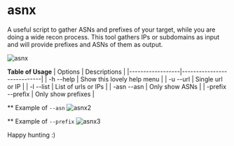 # asnx
A useful script to gather ASNs and prefixes of your target, while you are doing a wide recon process.
This tool gathers IPs or subdomains as input and will provide prefixes and ASNs of them as output.

![asnx](https://github.com/AliSh3ikhi/asnx/assets/77098341/878bbf17-a5a6-472e-ab7b-9e1b3b3c0d52)

**Table of Usage**
| Options          | Descriptions               |
|------------------|----------------------------|
| -h --help        | Show this lovely help menu |
| -u --url         | Single url or IP           |
| -l --list        | List of urls or IPs        |
| -asn --asn       | Only show ASNs             |
| -prefix --prefix | Only show prefixes         |

** Example of `--asn`
![asnx2](https://github.com/AliSh3ikhi/asnx/assets/77098341/9015df87-ed20-4321-8153-3e25e434f476)

** Example of `--prefix`
![asnx3](https://github.com/AliSh3ikhi/asnx/assets/77098341/39bb047e-6c85-47c8-8f9a-55d63d32dcc7)

Happy hunting :)
